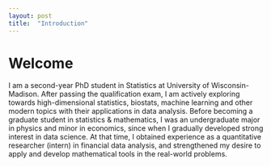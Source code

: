 ```yaml
---
layout: post
title:  "Introduction"
---
```


# Welcome

I am a second-year PhD student in Statistics at University of Wisconsin-Madison. After passing the qualification exam, I am actively exploring towards high-dimensional statistics, biostats, machine learning and other modern topics with their applications in data analysis. Before becoming a graduate student in statistics & mathematics, I was an undergraduate major in physics and minor in economics, since when I gradually developed strong interest in data science. At that time, I obtained experience as a quantitative researcher (intern) in financial data analysis, and strengthened my desire to apply and develop mathematical tools in the real-world problems.
